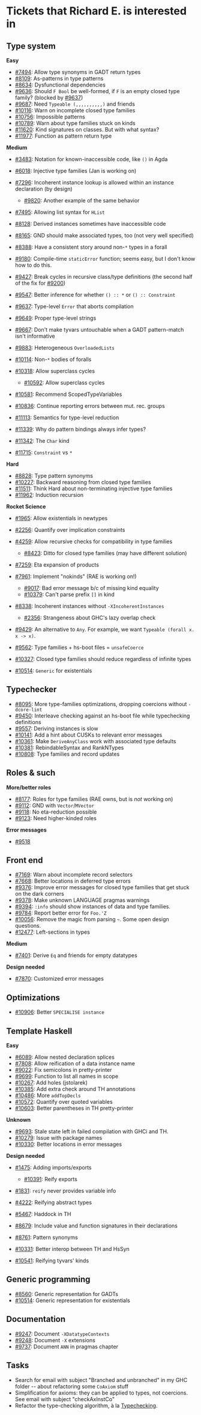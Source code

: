 # Tickets that Richard E. is interested in

## Type system

**Easy**

- [\#7494](https://gitlab.haskell.org//ghc/ghc/issues/7494): Allow type synonyms in GADT return types
- [\#8109](https://gitlab.haskell.org//ghc/ghc/issues/8109): As-patterns in type patterns
- [\#8634](https://gitlab.haskell.org//ghc/ghc/issues/8634): Dysfunctional dependencies
- [\#9636](https://gitlab.haskell.org//ghc/ghc/issues/9636): Should `F Bool` be well-formed, if `F` is an empty closed type family? (blocked by [\#9637](https://gitlab.haskell.org//ghc/ghc/issues/9637))
- [\#9687](https://gitlab.haskell.org//ghc/ghc/issues/9687): Need `Typeable (,,,,,,,,,,)` and friends
- [\#10116](https://gitlab.haskell.org//ghc/ghc/issues/10116): Warn on incomplete closed type families
- [\#10756](https://gitlab.haskell.org//ghc/ghc/issues/10756): Impossible patterns
- [\#10789](https://gitlab.haskell.org//ghc/ghc/issues/10789): Warn about type families stuck on kinds
- [\#11620](https://gitlab.haskell.org//ghc/ghc/issues/11620): Kind signatures on classes. But with what syntax?
- [\#11977](https://gitlab.haskell.org//ghc/ghc/issues/11977): Function as pattern return type

**Medium**

- [\#3483](https://gitlab.haskell.org//ghc/ghc/issues/3483): Notation for known-inaccessible code, like `()` in Agda
- [\#6018](https://gitlab.haskell.org//ghc/ghc/issues/6018): Injective type families (Jan is working on)
- [\#7296](https://gitlab.haskell.org//ghc/ghc/issues/7296): Incoherent instance lookup is allowed within an instance declaration (by design)

  - [\#9820](https://gitlab.haskell.org//ghc/ghc/issues/9820): Another example of the same behavior
- [\#7495](https://gitlab.haskell.org//ghc/ghc/issues/7495): Allowing list syntax for `HList`
- [\#8128](https://gitlab.haskell.org//ghc/ghc/issues/8128): Derived instances sometimes have inaccessible code
- [\#8165](https://gitlab.haskell.org//ghc/ghc/issues/8165): GND should make associated types, too (not very well specified)
- [\#8388](https://gitlab.haskell.org//ghc/ghc/issues/8388): Have a consistent story around non-`*` types in a forall
- [\#9180](https://gitlab.haskell.org//ghc/ghc/issues/9180): Compile-time `staticError` function; seems easy, but I don't know how to do this.
- [\#9427](https://gitlab.haskell.org//ghc/ghc/issues/9427): Break cycles in recursive class/type definitions (the second half of the fix for [\#9200](https://gitlab.haskell.org//ghc/ghc/issues/9200))
- [\#9547](https://gitlab.haskell.org//ghc/ghc/issues/9547): Better inference for whether `() :: *` or `() :: Constraint`
- [\#9637](https://gitlab.haskell.org//ghc/ghc/issues/9637): Type-level `Error` that aborts compilation
- [\#9649](https://gitlab.haskell.org//ghc/ghc/issues/9649): Proper type-level strings
- [\#9667](https://gitlab.haskell.org//ghc/ghc/issues/9667): Don't make tyvars untouchable when a GADT pattern-match isn't informative
- [\#9883](https://gitlab.haskell.org//ghc/ghc/issues/9883): Heterogeneous `OverloadedLists`
- [\#10114](https://gitlab.haskell.org//ghc/ghc/issues/10114): Non-`*` bodies of foralls
- [\#10318](https://gitlab.haskell.org//ghc/ghc/issues/10318): Allow superclass cycles

  - [\#10592](https://gitlab.haskell.org//ghc/ghc/issues/10592): Allow superclass cycles
- [\#10581](https://gitlab.haskell.org//ghc/ghc/issues/10581): Recommend ScopedTypeVariables
- [\#10836](https://gitlab.haskell.org//ghc/ghc/issues/10836): Continue reporting errors between mut. rec. groups
- [\#11113](https://gitlab.haskell.org//ghc/ghc/issues/11113): Semantics for type-level reduction
- [\#11339](https://gitlab.haskell.org//ghc/ghc/issues/11339): Why do pattern bindings always infer types?
- [\#11342](https://gitlab.haskell.org//ghc/ghc/issues/11342): The `Char` kind
- [\#11715](https://gitlab.haskell.org//ghc/ghc/issues/11715): `Constraint` vs `*`

**Hard**

- [\#8828](https://gitlab.haskell.org//ghc/ghc/issues/8828): Type pattern synonyms
- [\#10227](https://gitlab.haskell.org//ghc/ghc/issues/10227): Backward reasoning from closed type families
- [\#11511](https://gitlab.haskell.org//ghc/ghc/issues/11511): Think Hard about non-terminating injective type families
- [\#11962](https://gitlab.haskell.org//ghc/ghc/issues/11962): Induction recursion

**Rocket Science**

- [\#1965](https://gitlab.haskell.org//ghc/ghc/issues/1965): Allow existentials in newtypes
- [\#2256](https://gitlab.haskell.org//ghc/ghc/issues/2256): Quantify over implication constraints
- [\#4259](https://gitlab.haskell.org//ghc/ghc/issues/4259): Allow recursive checks for compatibility in type families

  - [\#8423](https://gitlab.haskell.org//ghc/ghc/issues/8423): Ditto for closed type families (may have different solution)
- [\#7259](https://gitlab.haskell.org//ghc/ghc/issues/7259): Eta expansion of products
- [\#7961](https://gitlab.haskell.org//ghc/ghc/issues/7961): Implement "nokinds" (RAE is working on!)

  - [\#9017](https://gitlab.haskell.org//ghc/ghc/issues/9017): Bad error message b/c of missing kind equality
  - [\#10379](https://gitlab.haskell.org//ghc/ghc/issues/10379): Can't parse prefix `[]` in kind
- [\#8338](https://gitlab.haskell.org//ghc/ghc/issues/8338): Incoherent instances without `-XIncoherentInstances`

  - [\#2356](https://gitlab.haskell.org//ghc/ghc/issues/2356): Strangeness about GHC's lazy overlap check
- [\#9429](https://gitlab.haskell.org//ghc/ghc/issues/9429): An alternative to `Any`. For example, we want `Typeable (forall x. x -> x)`.
- [\#9562](https://gitlab.haskell.org//ghc/ghc/issues/9562): Type families + hs-boot files = `unsafeCoerce`
- [\#10327](https://gitlab.haskell.org//ghc/ghc/issues/10327): Closed type families should reduce regardless of infinite types
- [\#10514](https://gitlab.haskell.org//ghc/ghc/issues/10514): `Generic` for existentials

## Typechecker

- [\#8095](https://gitlab.haskell.org//ghc/ghc/issues/8095): More type-families optimizations, dropping coercions without `-dcore-lint`
- [\#9450](https://gitlab.haskell.org//ghc/ghc/issues/9450): Interleave checking against an hs-boot file while typechecking definitions
- [\#9557](https://gitlab.haskell.org//ghc/ghc/issues/9557): Deriving instances is slow
- [\#10141](https://gitlab.haskell.org//ghc/ghc/issues/10141): Add a hint about CUSKs to relevant error messages
- [\#10361](https://gitlab.haskell.org//ghc/ghc/issues/10361): Make `DeriveAnyClass` work with associated type defaults
- [\#10381](https://gitlab.haskell.org//ghc/ghc/issues/10381): RebindableSyntax and RankNTypes
- [\#10808](https://gitlab.haskell.org//ghc/ghc/issues/10808): Type families and record updates

## Roles & such

**More/better roles**

- [\#8177](https://gitlab.haskell.org//ghc/ghc/issues/8177): Roles for type families (RAE owns, but is *not* working on)
- [\#9112](https://gitlab.haskell.org//ghc/ghc/issues/9112): GND with `Vector`/`MVector`
- [\#9118](https://gitlab.haskell.org//ghc/ghc/issues/9118): No eta-reduction possible
- [\#9123](https://gitlab.haskell.org//ghc/ghc/issues/9123): Need higher-kinded roles

**Error messages**

- [\#9518](https://gitlab.haskell.org//ghc/ghc/issues/9518)

## Front end

- [\#7169](https://gitlab.haskell.org//ghc/ghc/issues/7169): Warn about incomplete record selectors
- [\#7668](https://gitlab.haskell.org//ghc/ghc/issues/7668): Better locations in deferred type errors
- [\#9376](https://gitlab.haskell.org//ghc/ghc/issues/9376): Improve error messages for closed type families that get stuck on the dark corners
- [\#9378](https://gitlab.haskell.org//ghc/ghc/issues/9378): Make unknown LANGUAGE pragmas warnings
- [\#9394](https://gitlab.haskell.org//ghc/ghc/issues/9394): `:info` should show instances of data and type families.
- [\#9784](https://gitlab.haskell.org//ghc/ghc/issues/9784): Report better error for `Foo.'Z`
- [\#10056](https://gitlab.haskell.org//ghc/ghc/issues/10056): Remove the magic from parsing `~`. Some open design questions.
- [\#12477](https://gitlab.haskell.org//ghc/ghc/issues/12477): Left-sections in types

**Medium**

- [\#7401](https://gitlab.haskell.org//ghc/ghc/issues/7401): Derive `Eq` and friends for empty datatypes

**Design needed**

- [\#7870](https://gitlab.haskell.org//ghc/ghc/issues/7870): Customized error messages

## Optimizations

- [\#10906](https://gitlab.haskell.org//ghc/ghc/issues/10906): Better `SPECIALISE instance`

## Template Haskell

**Easy**

- [\#6089](https://gitlab.haskell.org//ghc/ghc/issues/6089): Allow nested declaration splices
- [\#7808](https://gitlab.haskell.org//ghc/ghc/issues/7808): Allow reification of a data instance name
- [\#9022](https://gitlab.haskell.org//ghc/ghc/issues/9022): Fix semicolons in pretty-printer
- [\#9699](https://gitlab.haskell.org//ghc/ghc/issues/9699): Function to list all names in scope
- [\#10267](https://gitlab.haskell.org//ghc/ghc/issues/10267): Add holes (jstolarek)
- [\#10385](https://gitlab.haskell.org//ghc/ghc/issues/10385): Add extra check around TH annotations
- [\#10486](https://gitlab.haskell.org//ghc/ghc/issues/10486): More `addTopDecls`
- [\#10572](https://gitlab.haskell.org//ghc/ghc/issues/10572): Quantify over quoted variables
- [\#10603](https://gitlab.haskell.org//ghc/ghc/issues/10603): Better parentheses in TH pretty-printer

**Unknown**

- [\#9693](https://gitlab.haskell.org//ghc/ghc/issues/9693): Stale state left in failed compilation with GHCi and TH.
- [\#10279](https://gitlab.haskell.org//ghc/ghc/issues/10279): Issue with package names
- [\#10330](https://gitlab.haskell.org//ghc/ghc/issues/10330): Better locations in error messages

**Design needed**

- [\#1475](https://gitlab.haskell.org//ghc/ghc/issues/1475): Adding imports/exports

  - [\#10391](https://gitlab.haskell.org//ghc/ghc/issues/10391): Reify exports
- [\#1831](https://gitlab.haskell.org//ghc/ghc/issues/1831): `reify` never provides variable info
- [\#4222](https://gitlab.haskell.org//ghc/ghc/issues/4222): Reifying abstract types
- [\#5467](https://gitlab.haskell.org//ghc/ghc/issues/5467): Haddock in TH
- [\#8679](https://gitlab.haskell.org//ghc/ghc/issues/8679): Include value and function signatures in their declarations
- [\#8761](https://gitlab.haskell.org//ghc/ghc/issues/8761): Pattern synonyms
- [\#10331](https://gitlab.haskell.org//ghc/ghc/issues/10331): Better interop between TH and HsSyn
- [\#10541](https://gitlab.haskell.org//ghc/ghc/issues/10541): Reifying tyvars' kinds

## Generic programming

- [\#8560](https://gitlab.haskell.org//ghc/ghc/issues/8560): Generic representation for GADTs
- [\#10514](https://gitlab.haskell.org//ghc/ghc/issues/10514): Generic representation for existentials

## Documentation

- [\#9247](https://gitlab.haskell.org//ghc/ghc/issues/9247): Document `-XDatatypeContexts`
- [\#9248](https://gitlab.haskell.org//ghc/ghc/issues/9248): Document `-X` extensions
- [\#9737](https://gitlab.haskell.org//ghc/ghc/issues/9737): Document `ANN` in pragmas chapter

## Tasks

- Search for email with subject "Branched and unbranched" in my GHC folder -- about refactoring some `CoAxiom` stuff
- Simplification for axioms: they can be applied to types, not coercions. See email with subject "checkAxInstCo"
- Refactor the type-checking algorithm, à la [Typechecking](typechecking).
